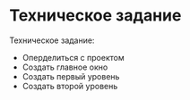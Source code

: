 # Техническое задание
Техническое задание:
- Оперделиться с проектом
- Создать главное окно
- Создать первый уровень
- Создать второй уровень
